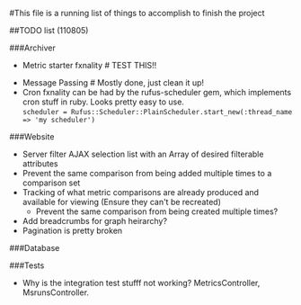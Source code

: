 #This file is a running list of things to accomplish to finish the project

##TODO list (110805)

###Archiver
-	Metric starter fxnality  # TEST THIS!!
*	Message Passing # Mostly done, just clean it up!
* Cron fxnality can be had by the rufus-scheduler gem, which implements cron stuff in ruby.  Looks pretty easy to use.  
		`scheduler = Rufus::Scheduler::PlainScheduler.start_new(:thread_name => 'my scheduler')`

###Website
  - Server filter AJAX selection list with an Array of desired filterable attributes
  - Prevent the same comparison from being added multiple times to a
    comparison set
  - Tracking of what metric comparisons are already produced and available for viewing (Ensure they can't be recreated)
    - Prevent the same comparison from being created multiple times?
  - Add breadcrumbs for graph heirarchy?
  - Pagination is pretty broken

###Database


###Tests
* Why is the integration test stufff not working? MetricsController,
  MsrunsController.
